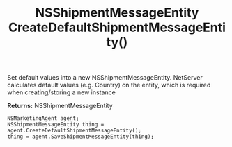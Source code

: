 ﻿---
uid: crmscript_ref_NSMarketingAgent_CreateDefaultShipmentMessageEntity
title: NSShipmentMessageEntity CreateDefaultShipmentMessageEntity()
intellisense: NSMarketingAgent.CreateDefaultShipmentMessageEntity
keywords: NSMarketingAgent, CreateDefaultShipmentMessageEntity
so.topic: reference
---
	  
Set default values into a new NSShipmentMessageEntity.
NetServer calculates default values (e.g. Country) on the entity, which is required when creating/storing a new instance
	  
**Returns:** NSShipmentMessageEntity

```crmscript
NSMarketingAgent agent;
NSShipmentMessageEntity thing = agent.CreateDefaultShipmentMessageEntity();
thing = agent.SaveShipmentMessageEntity(thing);
```


